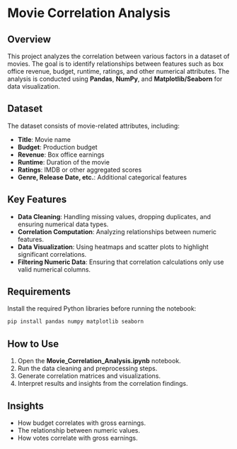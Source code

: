 # Movie Correlation Analysis

## Overview
This project analyzes the correlation between various factors in a dataset of movies. The goal is to identify relationships between features such as box office revenue, budget, runtime, ratings, and other numerical attributes. The analysis is conducted using **Pandas**, **NumPy**, and **Matplotlib/Seaborn** for data visualization.

## Dataset
The dataset consists of movie-related attributes, including:
- **Title**: Movie name
- **Budget**: Production budget
- **Revenue**: Box office earnings
- **Runtime**: Duration of the movie
- **Ratings**: IMDB or other aggregated scores
- **Genre, Release Date, etc.**: Additional categorical features

## Key Features
- **Data Cleaning**: Handling missing values, dropping duplicates, and ensuring numerical data types.
- **Correlation Computation**: Analyzing relationships between numeric features.
- **Data Visualization**: Using heatmaps and scatter plots to highlight significant correlations.
- **Filtering Numeric Data**: Ensuring that correlation calculations only use valid numerical columns.

## Requirements
Install the required Python libraries before running the notebook:
```bash
pip install pandas numpy matplotlib seaborn
```

## How to Use
1. Open the **Movie_Correlation_Analysis.ipynb** notebook.
2. Run the data cleaning and preprocessing steps.
3. Generate correlation matrices and visualizations.
4. Interpret results and insights from the correlation findings.

## Insights
- How budget correlates with gross earnings.
- The relationship between numeric values.
- How votes correlate with gross earnings.

